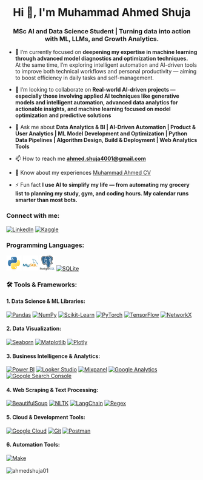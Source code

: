 
<h1 align="center">Hi 👋, I'm Muhammad Ahmed Shuja</h1>
<h3 align="center">MSc AI and Data Science Student | Turning data into action with ML, LLMs, and Growth Analytics.</h3>

- 🧭 I’m currently focused on **deepening my expertise in machine learning through advanced model diagnostics and optimization techniques.**  
  At the same time, I’m exploring intelligent automation and AI-driven tools to improve both technical workflows and personal productivity — aiming to boost efficiency in daily tasks and self-management.

- 👯 I’m looking to collaborate on **Real-world AI-driven projects — especially those involving applied AI techniques like generative models and intelligent automation, advanced data analytics for actionable 
  insights, and machine learning focused on model optimization and predictive solutions**

- 💬 Ask me about **Data Analytics & BI | AI-Driven Automation | Product & User Analytics | ML Model Development and Optimization | Python Data Pipelines | Algorithm Design, Build & Deployment | Web Analytics 
  Tools**

- 📫 How to reach me **ahmed.shuja4001@gmail.com**

- 📄 Know about my experiences [Muhammad Ahmed CV](https://drive.google.com/file/d/1DDsZdYxwLsJaMYwk-Yiodyu8qsn0q73k/view?usp=sharing)

- ⚡ Fun fact **I use AI to simplify my life — from automating my grocery list to planning my study, gym, and coding hours. My calendar runs smarter than most bots.**


<h3 align="left">Connect with me:</h3>
<p align="left">
<a href="https://linkedin.com/in/ahmed-shuja-46492017a" target="blank"><img align="center" src="https://raw.githubusercontent.com/rahuldkjain/github-profile-readme-generator/master/src/images/icons/Social/linked-in-alt.svg" alt="LinkedIn" height="30" width="40" /></a>
<a href="https://kaggle.com/ahmedshuja" target="blank"><img align="center" src="https://raw.githubusercontent.com/rahuldkjain/github-profile-readme-generator/master/src/images/icons/Social/kaggle.svg" alt="Kaggle" height="30" width="40" /></a>
</p>


<h3 align="left">Programming Languages:</h3>
<p align="left">
  <a href="https://www.python.org" target="_blank"><img src="https://raw.githubusercontent.com/devicons/devicon/master/icons/python/python-original.svg" alt="Python" width="40" height="40"/></a>
  <a href="https://www.mysql.com/" target="_blank"><img src="https://raw.githubusercontent.com/devicons/devicon/master/icons/mysql/mysql-original-wordmark.svg" alt="MySQL" width="40" height="40"/></a>
  <a href="https://www.postgresql.org" target="_blank"><img src="https://raw.githubusercontent.com/devicons/devicon/master/icons/postgresql/postgresql-original-wordmark.svg" alt="PostgreSQL" width="40" height="40"/></a>
  <a href="https://www.sqlite.org/" target="_blank"><img src="https://www.vectorlogo.zone/logos/sqlite/sqlite-icon.svg" alt="SQLite" width="40" height="40"/></a>
</p>


<h3 align="left">🛠 Tools & Frameworks:</h3>
<h4 align="left">1. Data Science & ML Libraries:</h4>
<p align="left">
  <a href="https://pandas.pydata.org/" target="_blank"><img src="https://img.shields.io/badge/Pandas-150458?style=for-the-badge&logo=pandas&logoColor=white" alt="Pandas"/></a>
  <a href="https://numpy.org/" target="_blank"><img src="https://img.shields.io/badge/NumPy-013243?style=for-the-badge&logo=numpy&logoColor=white" alt="NumPy"/></a>
  <a href="https://scikit-learn.org/" target="_blank"><img src="https://img.shields.io/badge/Scikit--Learn-F7931E?style=for-the-badge&logo=scikit-learn&logoColor=white" alt="Scikit-Learn"/></a>
  <a href="https://pytorch.org/" target="_blank"><img src="https://img.shields.io/badge/PyTorch-EE4C2C?style=for-the-badge&logo=pytorch&logoColor=white" alt="PyTorch"/></a>
  <a href="https://www.tensorflow.org" target="_blank"><img src="https://img.shields.io/badge/TensorFlow-FF6F00?style=for-the-badge&logo=tensorflow&logoColor=white" alt="TensorFlow"/></a>
  <a href="https://networkx.org/" target="_blank"><img src="https://img.shields.io/badge/NetworkX-3776AB?style=for-the-badge&logo=python&logoColor=white" alt="NetworkX"/></a>
</p>

<h4 align="left">2. Data Visualization:</h4>
<p align="left">
  <a href="https://seaborn.pydata.org/" target="_blank"><img src="https://img.shields.io/badge/Seaborn-3776AB?style=for-the-badge&logo=python&logoColor=white" alt="Seaborn"/></a>
  <a href="https://matplotlib.org/" target="_blank"><img src="https://img.shields.io/badge/Matplotlib-11557C?style=for-the-badge&logo=python&logoColor=white" alt="Matplotlib"/></a>
  <a href="https://plotly.com/" target="_blank"><img src="https://img.shields.io/badge/Plotly-3F4F75?style=for-the-badge&logo=plotly&logoColor=white" alt="Plotly"/></a>
</p>

<h4 align="left">3. Business Intelligence & Analytics:</h4>
<p align="left">
  <a href="https://powerbi.microsoft.com/" target="_blank"><img src="https://img.shields.io/badge/Power%20BI-F2C811?style=for-the-badge&logo=power-bi&logoColor=black" alt="Power BI"/></a>
  <a href="https://lookerstudio.google.com/" target="_blank"><img src="https://img.shields.io/badge/Looker%20Studio-4285F4?style=for-the-badge&logo=looker&logoColor=white" alt="Looker Studio"/></a>
  <a href="https://mixpanel.com/" target="_blank"><img src="https://img.shields.io/badge/Mixpanel-7856FF?style=for-the-badge&logo=mixpanel&logoColor=white" alt="Mixpanel"/></a>
  <a href="https://analytics.google.com/" target="_blank"><img src="https://img.shields.io/badge/Google%20Analytics-E37400?style=for-the-badge&logo=google-analytics&logoColor=white" alt="Google Analytics"/></a>
  <a href="https://search.google.com/search-console" target="_blank"><img src="https://img.shields.io/badge/Google%20Search%20Console-4285F4?style=for-the-badge&logo=google&logoColor=white" alt="Google Search Console"/></a>

</p>

<h4 align="left">4. Web Scraping & Text Processing:</h4>
<p align="left">
  <a href="https://www.crummy.com/software/BeautifulSoup/" target="_blank"><img src="https://img.shields.io/badge/Beautiful%20Soup-3776AB?style=for-the-badge&logo=python&logoColor=white" alt="BeautifulSoup"/></a>
  <a href="https://www.nltk.org/" target="_blank"><img src="https://img.shields.io/badge/NLTK-154F3C?style=for-the-badge&logo=python&logoColor=white" alt="NLTK"/></a>
  <a href="https://python.langchain.com/" target="_blank"><img src="https://img.shields.io/badge/LangChain-1C3C3C?style=for-the-badge&logo=chainlink&logoColor=white" alt="LangChain"/></a>
  <a href="https://regex101.com/" target="_blank"><img src="https://img.shields.io/badge/Regex-FF6B6B?style=for-the-badge&logo=regex&logoColor=white" alt="Regex"/></a>
</p>

<h4 align="left">5. Cloud & Development Tools:</h4>
<p align="left">
  <a href="https://cloud.google.com" target="_blank"><img src="https://img.shields.io/badge/Google%20Cloud-4285F4?style=for-the-badge&logo=google-cloud&logoColor=white" alt="Google Cloud"/></a>
  <a href="https://git-scm.com/" target="_blank"><img src="https://img.shields.io/badge/Git-F05032?style=for-the-badge&logo=git&logoColor=white" alt="Git"/></a>
  <a href="https://postman.com" target="_blank"><img src="https://img.shields.io/badge/Postman-FF6C37?style=for-the-badge&logo=postman&logoColor=white" alt="Postman"/></a>
</p>

<h4 align="left">6. Automation Tools:</h4>
<p align="left">
  <a href="https://make.com" target="_blank"><img src="https://img.shields.io/badge/Make-6366F1?style=for-the-badge&logo=make&logoColor=white" alt="Make"/></a>
</p>


<p><img align="center" src="https://github-readme-stats.vercel.app/api/top-langs?username=ahmedshuja01&show_icons=true&locale=en&layout=compact" alt="ahmedshuja01" /></p>
